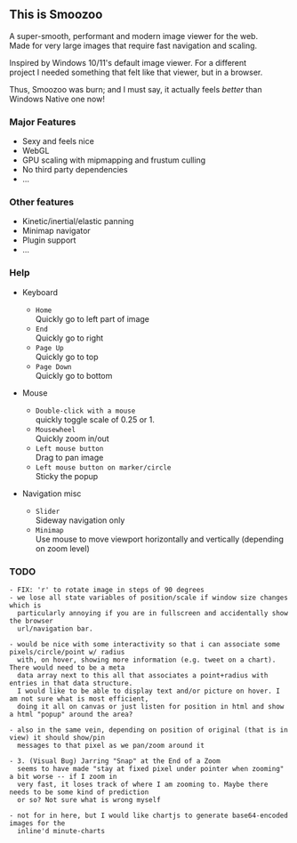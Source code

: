 ## This is Smoozoo
A super-smooth, performant and modern image viewer for the web.  
Made for very large images that require fast navigation and scaling.  

Inspired by Windows 10/11's default image viewer. For a different  
project I needed something that felt like that viewer, but in a browser.  

Thus, Smoozoo was burn; and I must say, it actually feels _better_ than  
Windows Native one now!

### Major Features
- Sexy and feels nice
- WebGL
- GPU scaling with mipmapping and frustum culling
- No third party dependencies
- ...

### Other features
- Kinetic/inertial/elastic panning
- Minimap navigator
- Plugin support
- ...

### Help
- Keyboard
    - `Home`  
        Quickly go to left part of image  
    - `End`  
        Quickly go to right  
    - `Page Up`  
        Quickly go to top  
    - `Page Down`  
        Quickly go to bottom  

- Mouse  
    - `Double-click with a mouse`  
        quickly toggle scale of 0.25 or 1.  
    - `Mousewheel`  
        Quickly zoom in/out  
    - `Left mouse button`  
        Drag to pan image  
    - `Left mouse button on marker/circle`  
        Sticky the popup  

- Navigation misc  
    - `Slider`  
        Sideway navigation only  
    - `Minimap`  
        Use mouse to move viewport horizontally and vertically (depending on zoom level)  


### TODO
	- FIX: 'r' to rotate image in steps of 90 degrees
	- we lose all state variables of position/scale if window size changes which is 
	  particularly annoying if you are in fullscreen and accidentally show the browser
	  url/navigation bar.

	- would be nice with some interactivity so that i can associate some pixels/circle/point w/ radius
	  with, on hover, showing more information (e.g. tweet on a chart). There would need to be a meta
	  data array next to this all that associates a point+radius with entries in that data structure.
	  I would like to be able to display text and/or picture on hover. I am not sure what is most efficient,
	  doing it all on canvas or just listen for position in html and show a html "popup" around the area?

	- also in the same vein, depending on position of original (that is in view) it should show/pin 
	  messages to that pixel as we pan/zoom around it

	- 3. (Visual Bug) Jarring "Snap" at the End of a Zoom
	  seems to have made "stay at fixed pixel under pointer when zooming" a bit worse -- if I zoom in
	  very fast, it loses track of where I am zooming to. Maybe there needs to be some kind of prediction
	  or so? Not sure what is wrong myself

    - not for in here, but I would like chartjs to generate base64-encoded images for the
      inline'd minute-charts
